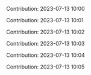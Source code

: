 Contribution: 2023-07-13 10:00

Contribution: 2023-07-13 10:01

Contribution: 2023-07-13 10:02

Contribution: 2023-07-13 10:03

Contribution: 2023-07-13 10:04

Contribution: 2023-07-13 10:05

